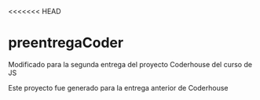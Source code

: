 <<<<<<< HEAD
# preentregaCoder
Modificado para la segunda entrega del proyecto Coderhouse del curso de JS

Este proyecto fue generado para la entrega anterior de Coderhouse

